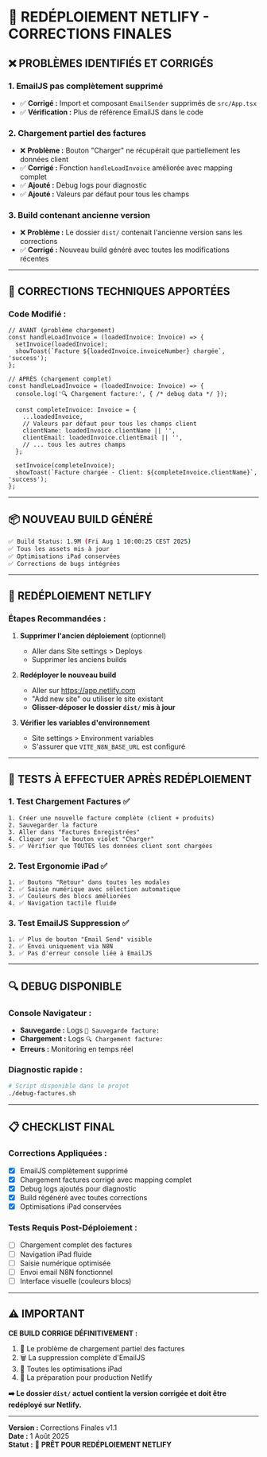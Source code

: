 # 🚀 REDÉPLOIEMENT NETLIFY - CORRECTIONS FINALES

## ❌ PROBLÈMES IDENTIFIÉS ET CORRIGÉS

### 1. **EmailJS pas complètement supprimé**
- ✅ **Corrigé :** Import et composant `EmailSender` supprimés de `src/App.tsx`
- ✅ **Vérification :** Plus de référence EmailJS dans le code

### 2. **Chargement partiel des factures**
- ❌ **Problème :** Bouton "Charger" ne récupérait que partiellement les données client
- ✅ **Corrigé :** Fonction `handleLoadInvoice` améliorée avec mapping complet
- ✅ **Ajouté :** Debug logs pour diagnostic
- ✅ **Ajouté :** Valeurs par défaut pour tous les champs

### 3. **Build contenant ancienne version**
- ❌ **Problème :** Le dossier `dist/` contenait l'ancienne version sans les corrections
- ✅ **Corrigé :** Nouveau build généré avec toutes les modifications récentes

---

## 🔧 CORRECTIONS TECHNIQUES APPORTÉES

### Code Modifié :

```tsx
// AVANT (problème chargement)
const handleLoadInvoice = (loadedInvoice: Invoice) => {
  setInvoice(loadedInvoice);
  showToast(`Facture ${loadedInvoice.invoiceNumber} chargée`, 'success');
};

// APRÈS (chargement complet)
const handleLoadInvoice = (loadedInvoice: Invoice) => {
  console.log('🔍 Chargement facture:', { /* debug data */ });
  
  const completeInvoice: Invoice = {
    ...loadedInvoice,
    // Valeurs par défaut pour tous les champs client
    clientName: loadedInvoice.clientName || '',
    clientEmail: loadedInvoice.clientEmail || '',
    // ... tous les autres champs
  };
  
  setInvoice(completeInvoice);
  showToast(`Facture chargée - Client: ${completeInvoice.clientName}`, 'success');
};
```

---

## 📦 NOUVEAU BUILD GÉNÉRÉ

```bash
✅ Build Status: 1.9M (Fri Aug 1 10:00:25 CEST 2025)
✅ Tous les assets mis à jour
✅ Optimisations iPad conservées
✅ Corrections de bugs intégrées
```

---

## 🚀 REDÉPLOIEMENT NETLIFY

### Étapes Recommandées :

1. **Supprimer l'ancien déploiement** (optionnel)
   - Aller dans Site settings > Deploys
   - Supprimer les anciens builds

2. **Redéployer le nouveau build**
   - Aller sur https://app.netlify.com
   - "Add new site" ou utiliser le site existant
   - **Glisser-déposer le dossier `dist/` mis à jour**

3. **Vérifier les variables d'environnement**
   - Site settings > Environment variables
   - S'assurer que `VITE_N8N_BASE_URL` est configuré

---

## 🧪 TESTS À EFFECTUER APRÈS REDÉPLOIEMENT

### 1. Test Chargement Factures ✅
```
1. Créer une nouvelle facture complète (client + produits)
2. Sauvegarder la facture
3. Aller dans "Factures Enregistrées"
4. Cliquer sur le bouton violet "Charger"
5. ✅ Vérifier que TOUTES les données client sont chargées
```

### 2. Test Ergonomie iPad ✅
```
1. ✅ Boutons "Retour" dans toutes les modales
2. ✅ Saisie numérique avec sélection automatique
3. ✅ Couleurs des blocs améliorées
4. ✅ Navigation tactile fluide
```

### 3. Test EmailJS Suppression ✅
```
1. ✅ Plus de bouton "Email Send" visible
2. ✅ Envoi uniquement via N8N
3. ✅ Pas d'erreur console liée à EmailJS
```

---

## 🔍 DEBUG DISPONIBLE

### Console Navigateur :
- **Sauvegarde :** Logs `💾 Sauvegarde facture:`
- **Chargement :** Logs `🔍 Chargement facture:`
- **Erreurs :** Monitoring en temps réel

### Diagnostic rapide :
```bash
# Script disponible dans le projet
./debug-factures.sh
```

---

## 📋 CHECKLIST FINAL

### Corrections Appliquées :
- [x] EmailJS complètement supprimé
- [x] Chargement factures corrigé avec mapping complet
- [x] Debug logs ajoutés pour diagnostic
- [x] Build régénéré avec toutes corrections
- [x] Optimisations iPad conservées

### Tests Requis Post-Déploiement :
- [ ] Chargement complet des factures
- [ ] Navigation iPad fluide
- [ ] Saisie numérique optimisée
- [ ] Envoi email N8N fonctionnel
- [ ] Interface visuelle (couleurs blocs)

---

## ⚠️ IMPORTANT

**CE BUILD CORRIGE DÉFINITIVEMENT :**
1. 🔧 Le problème de chargement partiel des factures
2. 🗑️ La suppression complète d'EmailJS
3. 📱 Toutes les optimisations iPad
4. 🚀 La préparation pour production Netlify

**➡️ Le dossier `dist/` actuel contient la version corrigée et doit être redéployé sur Netlify.**

---

**Version :** Corrections Finales v1.1  
**Date :** 1 Août 2025  
**Statut :** 🚀 **PRÊT POUR REDÉPLOIEMENT NETLIFY**

